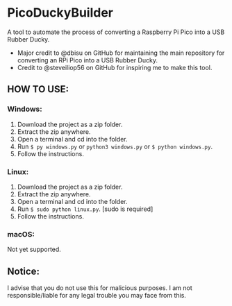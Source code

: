 # PicoDuckyBuilder
A tool to automate the process of converting a Raspberry Pi Pico into a USB Rubber Ducky.

- Major credit to @dbisu on GitHub for maintaining the main repository for converting an RPi Pico into a USB Rubber Ducky.  
- Credit to @steveiliop56 on GitHub for inspiring me to make this tool.

## HOW TO USE:

### Windows:
1. Download the project as a zip folder.
2. Extract the zip anywhere.
3. Open a terminal and cd into the folder.
4. Run `$ py windows.py` or `python3 windows.py` or `$ python windows.py`.
5. Follow the instructions.

### Linux:
1. Download the project as a zip folder.
2. Extract the zip anywhere.
3. Open a terminal and cd into the folder.
4. Run `$ sudo python linux.py`. [sudo is required]
5. Follow the instructions.

### macOS:
Not yet supported.

## Notice:
I advise that you do not use this for malicious purposes. I am not responsible/liable for any legal trouble you may face from this.
